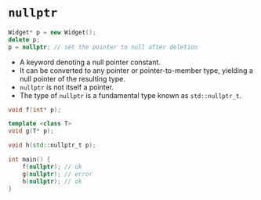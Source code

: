 # `nullptr`

```c++
Widget* p = new Widget();
delete p;
p = nullptr; // set the pointer to null after deletion
```

- A keyword denoting a null pointer constant. 
- It can be converted to any pointer or pointer-to-member type, yielding a null pointer of the resulting type.
- `nullptr` is not itself a pointer. 
- The type of `nullptr` is a fundamental type known as `std::nullptr_t`.

```c++
void f(int* p);

template <class T>
void g(T* p);

void h(std::nullptr_t p);

int main() {
    f(nullptr); // ok
    g(nullptr); // error
    h(nullptr); // ok
}
```

